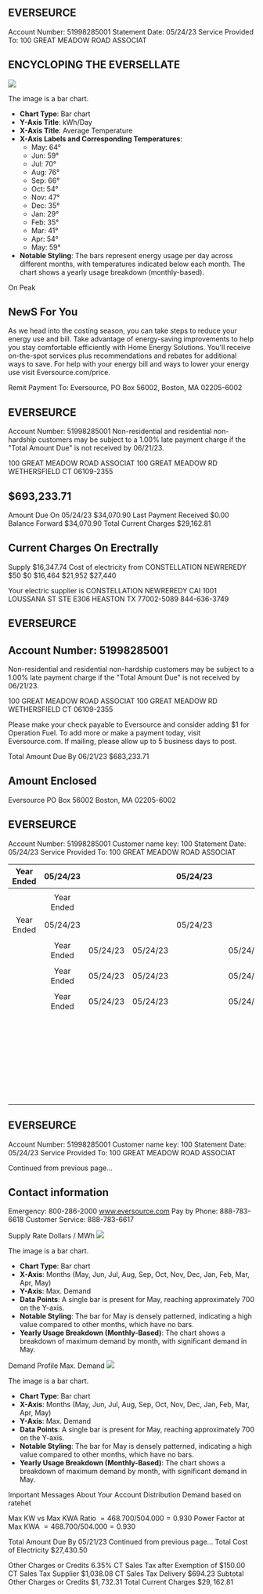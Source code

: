 ## EVERSEURCE

Account Number: 51998285001
Statement Date: 05/24/23
Service Provided To:
100 GREAT MEADOW ROAD ASSOCIAT

## ENCYCLOPING THE EVERSELLATE

![](images/img-0.jpeg)

The image is a bar chart.

- **Chart Type**: Bar chart
- **Y-Axis Title**: kWh/Day
- **X-Axis Title**: Average Temperature
- **X-Axis Labels and Corresponding Temperatures**:
  - May: 64°
  - Jun: 59°
  - Jul: 70°
  - Aug: 76°
  - Sep: 66°
  - Oct: 54°
  - Nov: 47°
  - Dec: 35°
  - Jan: 29°
  - Feb: 35°
  - Mar: 41°
  - Apr: 54°
  - May: 59°
- **Notable Styling**: The bars represent energy usage per day across different months, with temperatures indicated below each month. The chart shows a yearly usage breakdown (monthly-based).

On Peak

## NewS For You

As we head into the costing season, you can take steps to reduce your energy use and bill. Take advantage of energy-saving improvements to help you stay comfortable efficiently with Home Energy Solutions. You'll receive on-the-spot services plus recommendations and rebates for additional ways to save. For help with your energy bill and ways to lower your energy use visit Eversource.com/price.

Remit Payment To: Eversource, PO Box 56002, Boston, MA 02205-6002

## EVERSEURCE

Account Number: 51998285001
Non-residential and residential non-hardship customers may be subject to a 1.00% late payment charge if the "Total Amount Due" is not received by 06/21/23.

100 GREAT MEADOW ROAD ASSOCIAT 100 GREAT MEADOW RD WETHERSFIELD CT 06109-2355

## $693,233.71

Amount Due On 05/24/23
$34,070.90
Last Payment Received
$0.00
Balance Forward
$34,070.90
Total Current Charges
$29,162.81

## Current Charges On Erectrally

Supply
$16,347.74
Cost of electricity from CONSTELLATION NEWREREDY
$50
$0
$16,464
$21,952
$27,440

Your electric supplier is
CONSTELLATION NEWREREDY CAI
1001 LOUSSANA ST
STE E306
HEASTON TX 77002-5089
844-636-3749

## EVERSEURCE

## Account Number: 51998285001

Non-residential and residential non-hardship customers may be subject to a 1.00% late payment charge if the "Total Amount Due" is not received by 06/21/23.

100 GREAT MEADOW ROAD ASSOCIAT 100 GREAT MEADOW RD WETHERSFIELD CT 06109-2355

Please make your check payable to Eversource and consider adding $1 for Operation Fuel. To add more or make a payment today, visit Eversource.com. If mailing, please allow up to 5 business days to post.

Total Amount Due
By 06/21/23
$683,233.71

## Amount Enclosed

Eversource
PO Box 56002
Boston, MA 02205-6002

## EVERSEURCE

Account Number: 51998285001
Customer name key: 100
Statement Date: 05/24/23
Service Provided To:
100 GREAT MEADOW ROAD ASSOCIAT

| Year Ended | 05/24/23 |  |  | 05/24/23 |  |  | 05/24/23 |  |  |
| :--: | :--: | :--: | :--: | :--: | :--: | :--: | :--: | :--: | :--: |
|  |  |  |  |  |  |  |  |  |  |
|  | Year Ended |  |  |  |  |  |  |  |  |
| Year Ended | 05/24/23 |  |  | 05/24/23 |  |  | 05/24/23 |  |  |
|  |  |  |  |  |  |  |  |  |  |
|  | Year Ended | 05/24/23 | 05/24/23 |  |  | 05/24/23 |  |  | 05/24/23 |
|  |  |  |  |  |  |  |  |  |  |
|  | Year Ended | 05/24/23 | 05/24/23 |  |  | 05/24/23 |  |  | 05/24/23 |
|  |  |  |  |  |  |  |  |  |  |
|  | Year Ended | 05/24/23 | 05/24/23 |  |  | 05/24/23 |  |  | 05/24/23 |
|  |  |  |  |  |  |  |  |  |  |
|  |  |  |  |  |  |  |  |  |  |
|  |  |  |  |  |  |  |  |  |  |
|  |  |  |  |  |  |  |  |  |  |
|  |  |  |  |  |  |  |  |  |  |
|  |  |  |  |  |  |  |  |  |  |
|  |  |  |  |  |  |  |  |  |  |
|  |  |  |  |  |  |  |  |  |  |
|  |  |  |  |  |  |  |  |  |  |
|  |  |  |  |  |  |  |  |  |  |
|  |  |  |  |  |  |  |  |  |  |
|  |  |  |  |  |  |  |  |  |  |
|  |  |  |  |  |  |  |  |  |  |
|  |  |  |  |  |  |  |  |  |  |
|  |  |  |  |  |  |  |  |  |  |
|  |  |  |  |  |  |  |  |  |  |
|  |  |  |  |  |  |  |  |  |  |
|  |  |  |  |  |  |  |  |  |  |
|  |  |  |  |  |  |  |  |  |  |
|  |  |  |  |  |  |  |  |  |  |
|  |  |  |  |  |  |  |  |  |  |
|  |  |  |  |  |  |  |  |  |  |
|  |  |  |  |  |  |  |  |  |  |
|  |  |  |  |  |  |  |  |  |  |
|  |  |  |  |  |  |  |  |  |  |
|  |  |  |  |  |  |  |  |  |  |
|  |  |  |  |  |  |  |  |  |  |
|  |  |  |  |  |  |  |  |  |  |
|  |  |  |  |  |  |  |  |  |  |
|  |  |  |  |  |  |  |  |  |  |
|  |  |  |  |  |  |  |  |  |  |


## EVERSEURCE

Account Number: 51998285001
Customer name key: 100
Statement Date: 05/24/23
Service Provided To:
100 GREAT MEADOW ROAD ASSOCIAT

Continued from previous page...

## Contact information

Emergency: 800-286-2000
www.eversource.com
Pay by Phone: 888-783-6618
Customer Service: 888-783-6617

Supply Rate
Dollars / MWh
![](images/img-2.jpeg)

The image is a bar chart.

- **Chart Type**: Bar chart
- **X-Axis**: Months (May, Jun, Jul, Aug, Sep, Oct, Nov, Dec, Jan, Feb, Mar, Apr, May)
- **Y-Axis**: Max. Demand
- **Data Points**: A single bar is present for May, reaching approximately 700 on the Y-axis.
- **Notable Styling**: The bar for May is densely patterned, indicating a high value compared to other months, which have no bars.
- **Yearly Usage Breakdown (Monthly-Based)**: The chart shows a breakdown of maximum demand by month, with significant demand in May.

Demand Profile
Max. Demand
![](images/img-2.jpeg)

The image is a bar chart.

- **Chart Type**: Bar chart
- **X-Axis**: Months (May, Jun, Jul, Aug, Sep, Oct, Nov, Dec, Jan, Feb, Mar, Apr, May)
- **Y-Axis**: Max. Demand
- **Data Points**: A single bar is present for May, reaching approximately 700 on the Y-axis.
- **Notable Styling**: The bar for May is densely patterned, indicating a high value compared to other months, which have no bars.
- **Yearly Usage Breakdown (Monthly-Based)**: The chart shows a breakdown of maximum demand by month, with significant demand in May.

Important Messages About Your Account Distribution Demand based on ratehet

Max KW vs Max KWA Ratio $=468.700 / 504.000=0.930$
Power Factor at Max KWA $=468.700 / 504.000=0.930$

Total Amount Due
By 05/21/23
Continued from previous page...
Total Cost of Electricity
$27,430.50

Other Charges or Credits
$6.35 \%$ CT Sales Tax after Exemption of $\$ 150.00$
CT Sales Tax Supplier
\$1,038.08
CT Sales Tax Delivery
\$694.23
Subtotal Other Charges or Credits
$\$ 1,732.31$
Total Current Charges
$\$ 29,162.81$

